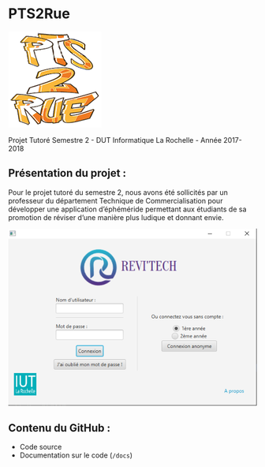 # PTS2Rue

![Illustration : logo projet](./logo-pts2rue.png)

Projet Tutoré Semestre 2 - DUT Informatique La Rochelle - Année 2017-2018

## Présentation du projet :

Pour le projet tutoré du semestre 2, nous avons été sollicités par un professeur du département Technique de Commercialisation pour développer une application d’éphéméride permettant aux étudiants de sa promotion de réviser d’une manière plus ludique et donnant envie.

![Illustration : capture d'écran de l'application](./accueil.png)

## Contenu du GitHub :
- Code source
- Documentation sur le code (`/docs`)